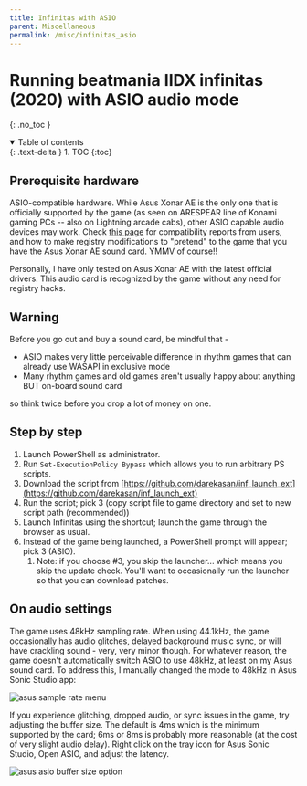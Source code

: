 ```yaml
---
title: Infinitas with ASIO
parent: Miscellaneous
permalink: /misc/infinitas_asio
---
```


# Running beatmania IIDX infinitas (2020) with ASIO audio mode
{: .no_toc }

<details open markdown="block">
  <summary>
    Table of contents
  </summary>
  {: .text-delta }
1. TOC
{:toc}
</details>

## Prerequisite hardware

ASIO-compatible hardware. While Asus Xonar AE is the only one that is officially supported by the game (as seen on ARESPEAR line of Konami gaming PCs -- also on Lightning arcade cabs), other ASIO capable audio devices may work. Check [this page](https://github.com/darekasan/inf_launch_ext/blob/master/asio.md) for compatibility reports from users, and how to make registry modifications to "pretend" to the game that you have the Asus Xonar AE sound card. YMMV of course!!

Personally, I have only tested on Asus Xonar AE with the latest official drivers. This audio card is recognized by the game without any need for registry hacks.

## Warning

Before you go out and buy a sound card, be mindful that -

* ASIO makes very little perceivable difference in rhythm games that can already use WASAPI in exclusive mode
* Many rhythm games and old games aren't usually happy about anything BUT on-board sound card

so think twice before you drop a lot of money on one.

## Step by step

1. Launch PowerShell as administrator.
1. Run ```Set-ExecutionPolicy Bypass``` which allows you to run arbitrary PS scripts.
1. Download the script from [https://github.com/darekasan/inf_launch_ext](https://github.com/darekasan/inf_launch_ext)
1. Run the script; pick 3 (copy script file to game directory and set to new script path (recommended))
1. Launch Infinitas using the shortcut; launch the game through the browser as usual.
1. Instead of the game being launched, a PowerShell prompt will appear; pick 3 (ASIO).
    1. Note: if you choose #3, you skip the launcher... which means you skip the update check. You'll want to occasionally run the launcher so that you can download patches.

## On audio settings

The game uses 48kHz sampling rate. When using 44.1kHz, the game occasionally has audio glitches, delayed background music sync, or will have crackling sound - very, very minor though. For whatever reason, the game doesn't automatically switch ASIO to use 48kHz, at least on my Asus sound card. To address this, I manually changed the mode to 48kHz in Asus Sonic Studio app:

![asus sample rate menu](https://raw.githubusercontent.com/minsang-github/rhythmgame-docs/ee220888bf28701d3d061f103d1afc79d3bcb472/res/asus_samplerate.png)

If you experience glitching, dropped audio, or sync issues in the game, try adjusting the buffer size. The default is 4ms which is the minimum supported by the card; 6ms or 8ms is probably more reasonable (at the cost of very slight audio delay). Right click on the tray icon for Asus Sonic Studio, Open ASIO, and adjust the latency.

![asus asio buffer size option](https://raw.githubusercontent.com/minsang-github/rhythmgame-docs/f27101ed54afe6db7e94a2b5d93a1cb153c4d5d3/res/asus_asio.png)
